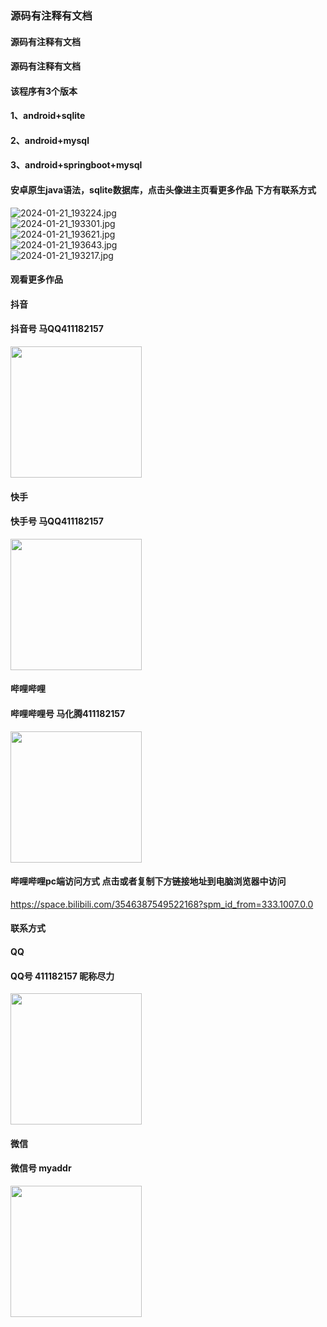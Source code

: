 ### 源码有注释有文档
#### 源码有注释有文档
#### 源码有注释有文档
#### 该程序有3个版本
#### 1、android+sqlite
#### 2、android+mysql
#### 3、android+springboot+mysql
#### 安卓原生java语法，sqlite数据库，点击头像进主页看更多作品 下方有联系方式
 <img src='https://img.alicdn.com/imgextra/i4/1658540494/O1CN01MDbvKD1FWIZkCDWbI_!!1658540494.jpg' alt='2024-01-21_193224.jpg' /></br> 
 <img src='https://img.alicdn.com/imgextra/i2/1658540494/O1CN01MCtJ9v1FWIZncMdkt_!!1658540494.jpg' alt='2024-01-21_193301.jpg' /></br> 
 <img src='https://img.alicdn.com/imgextra/i1/1658540494/O1CN01wyuGIC1FWIZsFdMSJ_!!1658540494.jpg' alt='2024-01-21_193621.jpg' /></br> 
 <img src='https://img.alicdn.com/imgextra/i1/1658540494/O1CN013lr8qP1FWIZoPaFRM_!!1658540494.jpg' alt='2024-01-21_193643.jpg' /></br> 
 <img src='https://img.alicdn.com/imgextra/i4/1658540494/O1CN01vZA6JA1FWIZnZfLFJ_!!1658540494.jpg' alt='2024-01-21_193217.jpg' /></br>
#### 观看更多作品

#### 抖音
#### 抖音号  马QQ411182157
<img src="https://gitee.com/QQ411182157/mingpian/raw/master/douyin.png" width="210px">

#### 快手
#### 快手号  马QQ411182157

<img src="https://gitee.com/QQ411182157/mingpian/raw/master/kuaishou.jpg" width="210px">

#### 哔哩哔哩
#### 哔哩哔哩号  马化腾411182157

<img src="https://gitee.com/QQ411182157/mingpian/raw/master/bili.png" width="210px">

#### 哔哩哔哩pc端访问方式 点击或者复制下方链接地址到电脑浏览器中访问

https://space.bilibili.com/3546387549522168?spm_id_from=333.1007.0.0


#### 联系方式
#### QQ
#### QQ号 411182157 昵称尽力

<img src="https://gitee.com/QQ411182157/mingpian/raw/master/qq.jpg" width="210px">

#### 微信
#### 微信号 myaddr

<img src="https://gitee.com/QQ411182157/mingpian/raw/master/weixin.png" width="210px">
